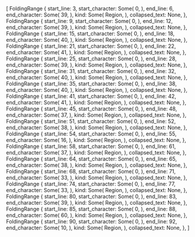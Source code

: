 [
    FoldingRange {
        start_line: 3,
        start_character: Some(
            0,
        ),
        end_line: 6,
        end_character: Some(
            39,
        ),
        kind: Some(
            Region,
        ),
        collapsed_text: None,
    },
    FoldingRange {
        start_line: 9,
        start_character: Some(
            0,
        ),
        end_line: 12,
        end_character: Some(
            39,
        ),
        kind: Some(
            Region,
        ),
        collapsed_text: None,
    },
    FoldingRange {
        start_line: 15,
        start_character: Some(
            0,
        ),
        end_line: 18,
        end_character: Some(
            40,
        ),
        kind: Some(
            Region,
        ),
        collapsed_text: None,
    },
    FoldingRange {
        start_line: 21,
        start_character: Some(
            0,
        ),
        end_line: 22,
        end_character: Some(
            41,
        ),
        kind: Some(
            Region,
        ),
        collapsed_text: None,
    },
    FoldingRange {
        start_line: 25,
        start_character: Some(
            0,
        ),
        end_line: 28,
        end_character: Some(
            39,
        ),
        kind: Some(
            Region,
        ),
        collapsed_text: None,
    },
    FoldingRange {
        start_line: 31,
        start_character: Some(
            0,
        ),
        end_line: 32,
        end_character: Some(
            40,
        ),
        kind: Some(
            Region,
        ),
        collapsed_text: None,
    },
    FoldingRange {
        start_line: 35,
        start_character: Some(
            0,
        ),
        end_line: 38,
        end_character: Some(
            40,
        ),
        kind: Some(
            Region,
        ),
        collapsed_text: None,
    },
    FoldingRange {
        start_line: 41,
        start_character: Some(
            0,
        ),
        end_line: 42,
        end_character: Some(
            41,
        ),
        kind: Some(
            Region,
        ),
        collapsed_text: None,
    },
    FoldingRange {
        start_line: 45,
        start_character: Some(
            0,
        ),
        end_line: 48,
        end_character: Some(
            37,
        ),
        kind: Some(
            Region,
        ),
        collapsed_text: None,
    },
    FoldingRange {
        start_line: 51,
        start_character: Some(
            0,
        ),
        end_line: 52,
        end_character: Some(
            38,
        ),
        kind: Some(
            Region,
        ),
        collapsed_text: None,
    },
    FoldingRange {
        start_line: 54,
        start_character: Some(
            0,
        ),
        end_line: 55,
        end_character: Some(
            16,
        ),
        kind: Some(
            Region,
        ),
        collapsed_text: None,
    },
    FoldingRange {
        start_line: 58,
        start_character: Some(
            0,
        ),
        end_line: 61,
        end_character: Some(
            37,
        ),
        kind: Some(
            Region,
        ),
        collapsed_text: None,
    },
    FoldingRange {
        start_line: 64,
        start_character: Some(
            0,
        ),
        end_line: 65,
        end_character: Some(
            38,
        ),
        kind: Some(
            Region,
        ),
        collapsed_text: None,
    },
    FoldingRange {
        start_line: 68,
        start_character: Some(
            0,
        ),
        end_line: 71,
        end_character: Some(
            33,
        ),
        kind: Some(
            Region,
        ),
        collapsed_text: None,
    },
    FoldingRange {
        start_line: 74,
        start_character: Some(
            0,
        ),
        end_line: 77,
        end_character: Some(
            33,
        ),
        kind: Some(
            Region,
        ),
        collapsed_text: None,
    },
    FoldingRange {
        start_line: 80,
        start_character: Some(
            0,
        ),
        end_line: 83,
        end_character: Some(
            39,
        ),
        kind: Some(
            Region,
        ),
        collapsed_text: None,
    },
    FoldingRange {
        start_line: 85,
        start_character: Some(
            0,
        ),
        end_line: 88,
        end_character: Some(
            60,
        ),
        kind: Some(
            Region,
        ),
        collapsed_text: None,
    },
    FoldingRange {
        start_line: 90,
        start_character: Some(
            0,
        ),
        end_line: 92,
        end_character: Some(
            10,
        ),
        kind: Some(
            Region,
        ),
        collapsed_text: None,
    },
]